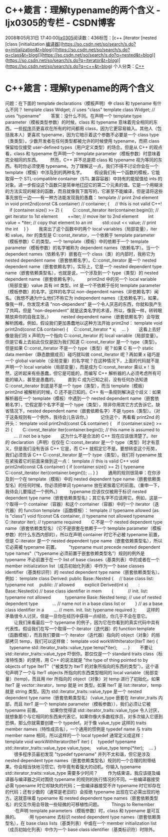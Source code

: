# C++箴言：理解typename的两个含义 - ljx0305的专栏 - CSDN博客
2008年05月31日 17:40:00[ljx0305](https://me.csdn.net/ljx0305)阅读数：436标签：[c++																[iterator																[nested																[class																[initialization																[编译器](https://so.csdn.net/so/search/s.do?q=编译器&t=blog)](https://so.csdn.net/so/search/s.do?q=initialization&t=blog)](https://so.csdn.net/so/search/s.do?q=class&t=blog)](https://so.csdn.net/so/search/s.do?q=nested&t=blog)](https://so.csdn.net/so/search/s.do?q=iterator&t=blog)](https://so.csdn.net/so/search/s.do?q=c++&t=blog)
个人分类：[C++](https://blog.csdn.net/ljx0305/article/category/380566)
# C++箴言：理解typename的两个含义
问题：在下面的 template declarations（模板声明）中 class 和 typename 有什么不同？ 
template<class T> class Widget; // uses "class"
template<typename T> class Widget; // uses "typename"
　　答案：没什么不同。在声明一个 template type parameter（模板类型参数）的时候，class 和 typename 意味着完全相同的东西。一些[程序](http://dev.yesky.com/)员更喜欢在所有的时间都用 class，因为它更容易输入。其他人（包括我本人）更喜欢 typename，因为它暗示着这个参数不必要是一个 class type（类类型）。少数开发者在任何类型都被允许的时候使用 typename，而把 class 保留给仅接受 user-defined types（用户定义类型）的场合。但是从 C++ 的观点看，class 和 typename 在声明一个 template parameter（模板参数）时意味着完全相同的东西。
　　然而，C++ 并不总是把 class 和 typename 视为等同的东西。有时你必须使用 typename。为了理解这一点，我们不得不讨论你会在一个 template（模板）中涉及到的两种名字。
　　假设我们有一个函数的模板，它能取得一个 STL-compatible container（STL 兼容容器）中持有的能赋值给 ints 的对象。进一步假设这个函数只是简单地[打印](http://product.yesky.com/catalog/821/)它的第二个元素的值。它是一个用糊涂的方法实现的糊涂的函数，而且就像我下面写的，它甚至不能编译，但是请将这些事先放在一边——有一种方法能发现我的愚蠢：
template<typename C> // print 2nd element in
void print2nd(const C& container) // container;
{ 
　// this is not valid C++!
　if (container.size() >= 2) {
　　C::const_iterator iter(container.begin()); // get iterator to 1st element
　　++iter; // move iter to 2nd element
　　int value = *iter; // copy that element to an int
　　std::cout << value; // print the int
　}
}
　　我突出了这个函数中的两个 local variables（局部变量），iter 和 value。iter 的类型是 C::const_iterator，一个依赖于 template parameter（模板参数）C 的类型。一个 template（模板）中的依赖于一个 template parameter（模板参数）的名字被称为 dependent names（依赖名字）。当一个 dependent names（依赖名字）嵌套在一个 class（类）的内部时，我称它为 nested dependent name（嵌套依赖名字）。C::const_iterator 是一个 nested dependent name（嵌套依赖名字）。实际上，它是一个 nested dependent type name（嵌套依赖类型名），也就是说，一个涉及到一个 type（类型）的 nested dependent name（嵌套依赖名字）。
　　print2nd 中的另一个 local variable（局部变量）value 具有 int 类型。int 是一个不依赖于任何 template parameter（模板参数）的名字。这样的名字以 non-dependent names（非依赖名字）闻名。（我想不通为什么他们不称它为 independent names（无依赖名字）。如果，像我一样，你发现术语 "non-dependent" 是一个令人厌恶的东西，你就和我产生了共鸣，但是 "non-dependent" 就是这类名字的术语，所以，像我一样，转转眼睛放弃你的自我主张。）
　　nested dependent name（嵌套依赖名字）会导致解析困难。例如，假设我们更加愚蠢地以这种方法开始 print2nd：
template<typename C>
void print2nd(const C& container)
{
　C::const_iterator * x;
　...
}
　　这看上去好像是我们将 x 声明为一个指向 C::const_iterator 的 local variable（局部变量）。但是它看上去如此仅仅是因为我们知道 C::const_iterator 是一个 type（类型）。但是如果 C::const_iterator 不是一个 type（类型）呢？如果 C 有一个 static data member（静态数据成员）碰巧就叫做 const_iterator 呢？再如果 x 碰巧是一个 global variable（全局变量）的名字呢？在这种情况下，上面的代码就不是声明一个 local variable（局部变量），而是成为 C::const_iterator 乘以 x！当然，这听起来有些愚蠢，但它是可能的，而编写 C++ 解析器的人必须考虑所有可能的输入，甚至是愚蠢的。
　　直到 C 成为已知之前，没有任何办法知道 C::const_iterator 到底是不是一个 type（类型），而当 template（模板）print2nd 被解析的时候，C 还不是已知的。C++ 有一条规则解决这个歧义：如果解析器在一个 template（模板）中遇到一个 nested dependent name（嵌套依赖名字），它假定那个名字不是一个 type（类型），除非你用其它方式告诉它。缺省情况下，nested dependent name（嵌套依赖名字）不是 types（类型）。（对于这条规则有一个例外，我待会儿告诉你。）
　　记住这个，再看看 print2nd 的开头：
template<typename C>
void print2nd(const C& container)
{
　if (container.size() >= 2) {
　　C::const_iterator iter(container.begin()); // this name is assumed to
　　... // not be a type
　　这为什么不是合法的 C++ 现在应该很清楚了。iter 的 declaration（声明）仅仅在 C::const_iterator 是一个 type（类型）时才有意义，但是我们没有告诉 C++ 它是，而 C++ 就假定它不是。要想转变这个形势，我们必须告诉 C++ C::const_iterator 是一个 type（类型）。我们将 typename 放在紧挨着它的前面来做到这一点：
template<typename C> // this is valid C++
void print2nd(const C& container)
{
if (container.size() >= 2) {
typename C::const_iterator iter(container.begin());
...
}
}
　　通用的规则很简单：在你涉及到一个在 template（模板）中的 nested dependent type name（嵌套依赖类型名）的任何时候，你必须把单词 typename 放在紧挨着它的前面。（重申一下，我待会儿要描述一个例外。）
　　typename 应该仅仅被用于标识 nested dependent type name（嵌套依赖类型名）；其它名字不应该用它。例如，这是一个取得一个 container（容器）和这个 container（容器）中的一个 iterator（迭代器）的 function template（函数模板）：
template<typename C> // typename allowed (as is "class")
void f(const C& container, // typename not allowed
typename C::iterator iter); // typename required
　　C 不是一个 nested dependent type name（嵌套依赖类型名）（它不是嵌套在依赖于一个 template parameter（模板参数）的什么东西内部的），所以在声明 container 时它不必被 typename 前置，但是 C::iterator 是一个 nested dependent type name（嵌套依赖类型名），所以它必需被 typename 前置。
　　"typename must precede nested dependent type names"（“typename 必须前置于嵌套依赖类型名”）规则的例外是 typename 不必前置于在一个 list of base classes（基类列表）中的或者在一个 member initialization list（成员初始化列表）中作为一个 base classes identifier（基类标识符）的 nested dependent type name（嵌套依赖类型名）。例如：
template<typename T>
class Derived: public Base<T>::Nested { 
　// base class list: typename not
　public: // allowed
　　explicit Derived(int x)
　　: Base<T>::Nested(x) // base class identifier in mem
　　{ 
　　　// init. list: typename not allowed
　　　typename Base<T>::Nested temp; // use of nested dependent type
　　　... // name not in a base class list or
　　} // as a base class identifier in a
　　... // mem. init. list: typename required
};
　　这样的矛盾很令人讨厌，但是一旦你在经历中获得一点经验，你几乎不会在意它。
　　让我们来看最后一个 typename 的例子，因为它在你看到的真实代码中具有代表性。假设我们在写一个取得一个 iterator（迭代器）的 function template（函数模板），而且我们要做一个 iterator（迭代器）指向的 object（对象）的局部拷贝 temp，我们可以这样做：
template<typename IterT>
void workWithIterator(IterT iter)
{
　typename std::iterator_traits<IterT>::value_type temp(*iter);
　...
}
　　不要让 std::iterator_traits<IterT>::value_type 吓倒你。那仅仅是一个 standard traits class（标准特性类）的使用，用 C++ 的说法就是 "the type of thing pointed to by objects of type IterT"（“被类型为 IterT 的对象所指向的东西的类型”）。这个语句声明了一个与 IterT objects 所指向的东西类型相同的 local variable（局部变量）(temp)，而且用 iter 所指向的 object（对象）对 temp 进行了初始化。如果 IterT 是 vector<int>::iterator，temp 就是 int 类型。如果 IterT 是 list<string>::iterator，temp 就是 string 类型。因为 std::iterator_traits<IterT>::value_type 是一个 nested dependent type name（嵌套依赖类型名）（value_type 嵌套在 iterator_traits<IterT> 内部，而且 IterT 是一个 template parameter（模板参数）），我们必须让它被 typename 前置。
　　如果你觉得读 std::iterator_traits<IterT>::value_type 令人讨厌，就想象那个与它相同的东西来代表它。如果你像大多数程序员，对多次输入它感到恐惧，那么你就需要创建一个 typedef。对于像 value_type 这样的 traits member names（特性成员名），一个通用的惯例是 typedef name 与 traits member name 相同，所以这样的一个 local typedef 通常定义成这样：
template<typename IterT>
void workWithIterator(IterT iter)
{
　typedef typename std::iterator_traits<IterT>::value_type value_type;
　value_type temp(*iter);
　...
}
　　很多程序员最初发现 "typedef typename" 并列不太和谐，但它是涉及 nested dependent type names（嵌套依赖类型名）规则的一个合理的附带结果。你会相当快地习惯它。你毕竟有着强大的动机。你输入 typename std::iterator_traits<IterT>::value_type 需要多少时间？
　　作为结束语，我应该提及编译器与编译器之间对围绕 typename 的规则的执行情况的不同。一些编译器接受必需 typename 时它却缺失的代码；一些编译器接受不许 typename 时它却存在的代码；还有少数的（通常是老旧的）会拒绝 typename 出现在它必需出现的地方。这就意味着 typename 和 nested dependent type names（嵌套依赖类型名）的交互作用会导致一些轻微的可移植性问题。
　　Things to Remember
　　·在声明 template parameters（模板参数）时，class 和 typename 是可互换的。
　　·用 typename 去标识 nested dependent type names（嵌套依赖类型名），在 base class lists（基类列表）中或在一个 member initialization list（成员初始化列表）中作为一个 base class identifier（基类标识符）时除外。            

